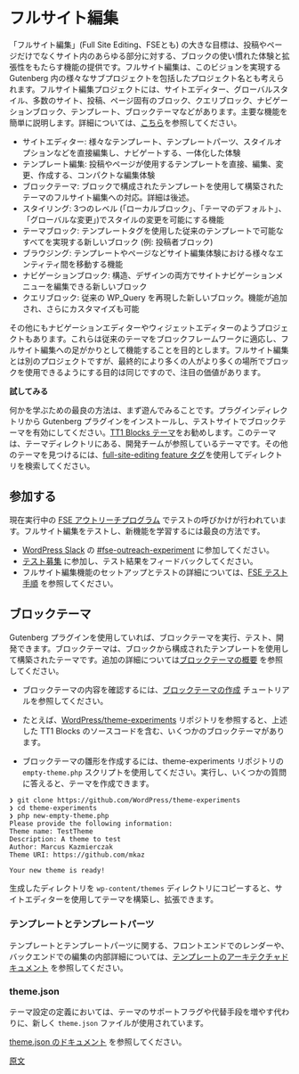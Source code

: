 <!--
# Full Site Editing
 -->
# フルサイト編集

<!--
At the highest level, the vision of Full Site Editing is to provide a collection of features that bring the familiar experience and extendability of blocks to all parts of your site rather than just post and pages. You can think of Full Site Editing as the umbrella project name for various sub-projects within Gutenberg that make this vision possible. Projects under Full Site Editing (FSE) include everything from the Site Editor, Global Styles, numerous Site/Post/Page specific blocks, Query block, Navigation block, Templates, and block themes. What follows are brief descriptions of the major pieces with more details found [here](https://github.com/WordPress/gutenberg/issues/24551):
 -->
「フルサイト編集」(Full Site Editing、FSEとも) の大きな目標は、投稿やページだけでなくサイト内のあらゆる部分に対する、ブロックの使い慣れた体験と拡張性をもたらす機能の提供です。フルサイト編集は、このビジョンを実現する Gutenberg 内の様々なサブプロジェクトを包括したプロジェクト名とも考えられます。フルサイト編集プロジェクトには、サイトエディター、グローバルスタイル、多数のサイト、投稿、ページ固有のブロック、クエリブロック、ナビゲーションブロック、テンプレート、ブロックテーマなどがあります。主要な機能を簡単に説明します。詳細については、[こちら](https://github.com/WordPress/gutenberg/issues/24551)を参照してください。

<!--

- Site Editor: the cohesive experience that allows you to directly edit and navigate between various templates, template parts, styling options, and more.
- Template Editing: a scaled down direct editing experience allowing you to edit/change/create the template a post/page uses.
- Block Theme: work to allow for a theme that's built using templates composed using blocks that works with full site editing. More below.
- Styling: the feature that enables styling modifications across three levels (local blocks, theme defaults, and global modifications).
- Theme Blocks: new blocks that accomplish everything possible in traditional templates using template tags (ex: Post Author Block).
- Browsing: the feature that unlocks the ability to navigate between various entities in the site editing experience including templates, pages, etc.
- Navigation Block: a new block that allows you to edit a site's navigation menu, both in terms of structure and design.
- Query Block: a new block that replicates the classic WP_Query and allows for further customization with additional functionality.
 -->
- サイトエディター: 様々なテンプレート、テンプレートパーツ、スタイルオプションなどを直接編集し、ナビゲートする、一体化した体験
- テンプレート編集: 投稿やページが使用するテンプレートを直接、編集、変更、作成する、コンパクトな編集体験
- ブロックテーマ: ブロックで構成されたテンプレートを使用して構築されたテーマのフルサイト編集への対応。詳細は後述。
- スタイリング: 3つのレベル (「ローカルブロック」、「テーマのデフォルト」、「グローバルな変更」)でスタイルの変更を可能にする機能
- テーマブロック: テンプレートタグを使用した従来のテンプレートで可能なすべてを実現する新しいブロック (例: 投稿者ブロック)
- ブラウジング: テンプレートやページなどサイト編集体験における様々なエンティティ間を移動する機能
- ナビゲーションブロック: 構造、デザインの両方でサイトナビゲーションメニューを編集できる新しいブロック
- クエリブロック: 従来の WP_Query を再現した新しいブロック。機能が追加され、さらにカスタマイズも可能

<!--
There are other projects, like the Navigation Editor and Widget Editor, that are meant to specifically help classic themes begin adapting more to the block framework and to act as a stepping stone of sorts to Full Site Editing. These are separate projects from Full Site Editing though but are worth being aware of as they ultimately help the cause of getting more people adjusted to using blocks in more places.
 -->
その他にもナビゲーションエディターやウィジェットエディターのようプロジェクトもあります。これらは従来のテーマをブロックフレームワークに適応し、フルサイト編集への足がかりとして機能することを目的とします。フルサイト編集とは別のプロジェクトですが、最終的により多くの人がより多くの場所でブロックを使用できるようにする目的は同じですので、注目の価値があります。

<!--
**Jump in:**
 -->
**試してみる**

<!--
The best way to learn something is start playing with it. So jump in by installing the Gutenberg plugin from the plugins directory and activating a block theme on a test site. We recommend the [TT1 Blocks theme](https://wordpress.org/themes/tt1-blocks/), it is listed in the theme directory and our development reference theme. You can find other themes in the directory using the [full-site-editing feature tag](https://wordpress.org/themes/tags/full-site-editing/).
 -->
何かを学ぶための最良の方法は、まず遊んでみることです。プラグインディレクトリから Gutenberg プラグインをインストールし、テストサイトでブロックテーマを有効にしてください。[TT1 Blocks テーマ](https://wordpress.org/themes/tt1-blocks/)をお勧めします。このテーマは、テーマディレクトリにある、開発チームが参照しているテーマです。その他のテーマを見つけるには、[full-site-editing feature タグ](https://wordpress.org/themes/tags/full-site-editing/)を使用してディレクトリを検索してください。

<!--
## Get Involved
 -->
## 参加する

<!--
An ongoing [FSE Outreach program](https://make.wordpress.org/test/handbook/full-site-editing-outreach-experiment/) is in place with calls for testing and is a great way to get involved and learn about the new features.
 -->
現在実行中の [FSE アウトリーチプログラム](https://make.wordpress.org/test/handbook/full-site-editing-outreach-experiment/) でテストの呼びかけが行われています。フルサイト編集をテストし、新機能を学習するには最良の方法です。

<!--
- Join in on [WordPress Slack](https://make.wordpress.org/chat/) at [#fse-outreach-experiment](https://wordpress.slack.com/archives/C015GUFFC00)
- Participate in the [Calls for Testing](https://make.wordpress.org/test/tag/fse-testing-call/) by testing and giving feedback.
- See detailed [How to Test FSE instructions](https://make.wordpress.org/test/handbook/full-site-editing-outreach-experiment/how-to-test-fse/) to get setup to test FSE features.
 -->
- [WordPress Slack](https://make.wordpress.org/chat/) の [#fse-outreach-experiment](https://wordpress.slack.com/archives/C015GUFFC00) に参加してください。
- [テスト募集](https://make.wordpress.org/test/tag/fse-testing-call/) に参加し、テスト結果をフィードバックしてください。
- フルサイト編集機能のセットアップとテストの詳細については、[FSE テスト手順](https://make.wordpress.org/test/handbook/full-site-editing-outreach-experiment/how-to-test-fse/) を参照してください。

<!--
## Block Themes
 -->
## ブロックテーマ

<!--
If you are using the Gutenberg plugin you can run, test, and develop block themes. Block themes are themes built using templates composed using blocks. See [block theme overview](/docs/how-to-guides/themes/block-theme-overview.md) for additional details.
 -->
Gutenberg プラグインを使用していれば、ブロックテーマを実行、テスト、開発できます。ブロックテーマは、ブロックから構成されたテンプレートを使用して構築されたテーマです。追加の詳細については[ブロックテーマの概要](https://ja.wordpress.org/team/handbook/block-editor/how-to-guides/themes/block-theme-overview/) を参照してください。

<!--
- See the [Create a Block Theme](/docs/how-to-guides/themes/create-block-theme.md) tutorial for a walk-through of the pieces of a block theme.
 -->
- ブロックテーマの内容を確認するには、[ブロックテーマの作成](https://ja.wordpress.org/team/handbook/block-editor/how-to-guides/themes/create-block-theme/) チュートリアルを参照してください。

<!--
- For examples, see the [WordPress/theme-experiments](https://github.com/WordPress/theme-experiments/) repository with several block themes there including the source for the above mentioned TT1 Blocks.
 -->
- たとえば、[WordPress/theme-experiments](https://github.com/WordPress/theme-experiments/) リポジトリを参照すると、上述した TT1 Blocks のソースコードを含む、いくつかのブロックテーマがあります。
<!--
- Use the `empty-theme.php` script from theme-experiments repo to generate a starter block theme, it will prompt you with a few questions and create a theme.
 -->
- ブロックテーマの雛形を作成するには、theme-experiments リポジトリの `empty-theme.php` スクリプトを使用してください。実行し、いくつかの質問に答えると、テーマを作成できます。

```
❯ git clone https://github.com/WordPress/theme-experiments
❯ cd theme-experiments
❯ php new-empty-theme.php
Please provide the following information:
Theme name: TestTheme
Description: A theme to test
Author: Marcus Kazmierczak
Theme URI: https://github.com/mkaz

Your new theme is ready!
```

<!--
You can then copy the generated directory to your `wp-content/themes` directory and start playing with the Site Editor to build and extend the theme.
 -->
生成したディレクトリを `wp-content/themes` ディレクトリにコピーすると、サイトエディターを使用してテーマを構築し、拡張できます。

<!--
### Template and Template Parts
 -->
### テンプレートとテンプレートパーツ

<!--
See the [architecture document on templates](/docs/explanations/architecture/full-site-editing-templates.md) for an explanation on the internals of how templates and templates parts are rendered in the frontend and edited in the backend.
 -->
テンプレートとテンプレートパーツに関する、フロントエンドでのレンダーや、バックエンドでの編集の内部詳細については、[テンプレートのアーキテクチャドキュメント](https://ja.wordpress.org/team/handbook/block-editor/explanations/architecture/full-site-editing-templates/) を参照してください。

<!--
### theme.json
 -->
### theme.json

<!--
Instead of the proliferation of theme support flags or alternative methods, a new `theme.json` file is being used to define theme settings.
 -->
テーマ設定の定義においては、テーマのサポートフラグや代替手段を増やす代わりに、新しく `theme.json` ファイルが使用されています。

[theme.json のドキュメント](https://ja.wordpress.org/team/handbook/block-editor/how-to-guides/themes/theme-json/) を参照してください。

[原文](https://github.com/WordPress/gutenberg/blob/trunk/docs/getting-started/full-site-editing.md)

